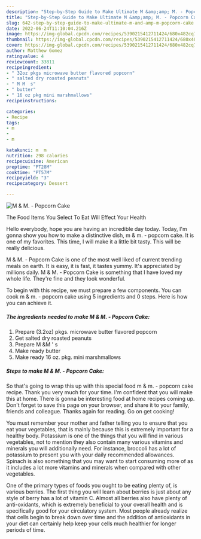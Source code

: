 ```yaml
---
description: "Step-by-Step Guide to Make Ultimate M &amp;amp; M. - Popcorn Cake"
title: "Step-by-Step Guide to Make Ultimate M &amp;amp; M. - Popcorn Cake"
slug: 642-step-by-step-guide-to-make-ultimate-m-and-amp-m-popcorn-cake
date: 2022-06-24T11:10:04.216Z
image: https://img-global.cpcdn.com/recipes/5390215412711424/680x482cq70/m-m-popcorn-cake-recipe-main-photo.jpg
thumbnail: https://img-global.cpcdn.com/recipes/5390215412711424/680x482cq70/m-m-popcorn-cake-recipe-main-photo.jpg
cover: https://img-global.cpcdn.com/recipes/5390215412711424/680x482cq70/m-m-popcorn-cake-recipe-main-photo.jpg
author: Matthew Gomez
ratingvalue: 4
reviewcount: 33811
recipeingredient:
- " 32oz pkgs microwave butter flavored popcorn"
- " salted dry roasted peanuts"
- " M M  s"
- " butter"
- " 16 oz pkg mini marshmallows"
recipeinstructions:

categories:
- Recipe
tags:
- m
- 
- m

katakunci: m  m 
nutrition: 298 calories
recipecuisine: American
preptime: "PT28M"
cooktime: "PT57M"
recipeyield: "3"
recipecategory: Dessert

---
```



![M &amp; M. - Popcorn Cake](https://img-global.cpcdn.com/recipes/5390215412711424/680x482cq70/m-m-popcorn-cake-recipe-main-photo.jpg)

The Food Items You Select To Eat Will Effect Your Health

Hello everybody, hope you are having an incredible day today. Today, I'm gonna show you how to make a distinctive dish, m &amp; m. - popcorn cake. It is one of my favorites. This time, I will make it a little bit tasty. This will be really delicious.



M &amp; M. - Popcorn Cake is one of the most well liked of current trending meals on earth. It is easy, it is fast, it tastes yummy. It's appreciated by millions daily. M &amp; M. - Popcorn Cake is something that I have loved my whole life. They're fine and they look wonderful.


To begin with this recipe, we must prepare a few components. You can cook m &amp; m. - popcorn cake using 5 ingredients and 0 steps. Here is how you can achieve it.

<!--inarticleads1-->

##### The ingredients needed to make M &amp; M. - Popcorn Cake:

1. Prepare  (3.2oz) pkgs. microwave butter flavored popcorn
1. Get  salted dry roasted peanuts
1. Prepare  M &amp;M &#39; s
1. Make ready  butter
1. Make ready  16 oz. pkg. mini marshmallows




<!--inarticleads2-->

##### Steps to make M &amp; M. - Popcorn Cake:





So that's going to wrap this up with this special food m &amp; m. - popcorn cake recipe. Thank you very much for your time. I'm confident that you will make this at home. There is gonna be interesting food at home recipes coming up. Don't forget to save this page on your browser, and share it to your family, friends and colleague. Thanks again for reading. Go on get cooking!

You must remember your mother and father telling you to ensure that you eat your vegetables, that is mainly because this is extremely important for a healthy body. Potassium is one of the things that you will find in various vegetables, not to mention they also contain many various vitamins and minerals you will additionally need. For instance, broccoli has a lot of potassium to present you with your daily recommended allowances. Spinach is also something that you may want to start consuming more of as it includes a lot more vitamins and minerals when compared with other vegetables.

One of the primary types of foods you ought to be eating plenty of, is various berries. The first thing you will learn about berries is just about any style of berry has a lot of vitamin C. Almost all berries also have plenty of anti-oxidants, which is extremely beneficial to your overall health and is specifically good for your circulatory system. Most people already realize that cells begin to break down over time and the addition of antioxidants in your diet can certainly help keep your cells much healthier for longer periods of time.
